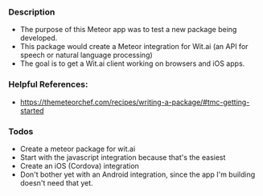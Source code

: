 ### Description
- The purpose of this Meteor app was to test a new package being developed.
- This package would create a Meteor integration for Wit.ai (an API for speech or natural language processing)
- The goal is to get a Wit.ai client working on browsers and iOS apps.

### Helpful References: 
- https://themeteorchef.com/recipes/writing-a-package/#tmc-getting-started

### Todos
- Create a meteor package for wit.ai
- Start with the javascript integration because that's the easiest
- Create an iOS (Cordova) integration
- Don't bother yet with an Android integration, since the app I'm building doesn't need that yet.
